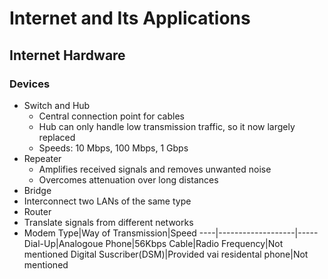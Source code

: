 # Internet and Its Applications
## Internet Hardware
### Devices
* Switch and Hub
  * Central connection point for cables
  * Hub can only handle low transmission traffic, so it now largely replaced
  * Speeds: 10 Mbps, 100 Mbps, 1 Gbps
* Repeater
  * Amplifies received signals and removes unwanted noise
  * Overcomes attenuation over long distances
* Bridge
 * Interconnect two LANs of the same type
* Router
 * Translate signals from  different networks
* Modem
Type|Way of Transmission|Speed
----|-------------------|-----
Dial-Up|Analogoue Phone|56Kbps
Cable|Radio Frequency|Not mentioned
Digital Suscriber(DSM)|Provided vai residental phone|Not mentioned

